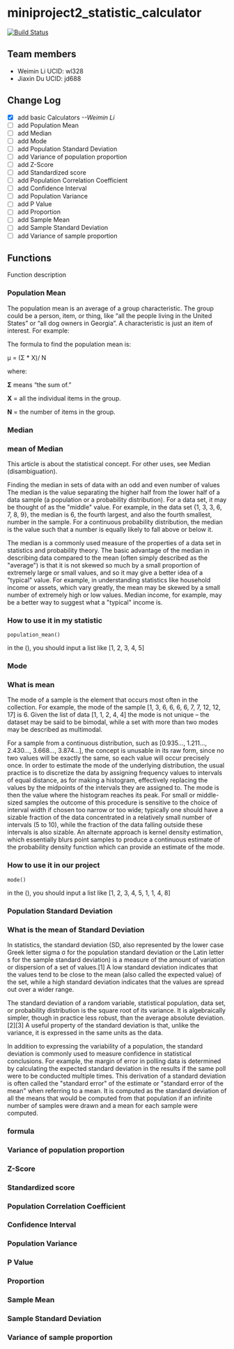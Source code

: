 # miniproject2_statistic_calculator

[![Build Status](https://travis-ci.com/wl328Weiminli/miniproject2_statistic_calculator.svg?branch=master)](https://travis-ci.com/wl328Weiminli/miniproject2_statistic_calculator)

## Team members
 * Weimin Li UCID: wl328
 * Jiaxin Du UCID: jd688
 
## Change Log

- [x] add basic Calculators _--Weimin Li_
- [ ] add Population Mean
- [ ] add Median
- [ ] add Mode
- [ ] add Population Standard Deviation
- [ ] add Variance of population proportion
- [ ] add Z-Score
- [ ] add Standardized score
- [ ] add Population Correlation Coefficient
- [ ] add Confidence Interval
- [ ] add Population Variance
- [ ] add P Value
- [ ] add Proportion
- [ ] add Sample Mean
- [ ] add Sample Standard Deviation
- [ ] add Variance of sample proportion

## Functions
Function description

### Population Mean
The population mean is an average of a group characteristic. The group could be a person, item, or thing, like “all the people living in the United States” or “all dog owners in Georgia”. A characteristic is just an item of interest. For example:

The formula to find the population mean is:

μ = (Σ * X)/ N

where:

**Σ** means “the sum of.”

**X** = all the individual items in the group.

**N** = the number of items in the group.

### Median
### mean of Median
This article is about the statistical concept. For other uses, see Median (disambiguation).

Finding the median in sets of data with an odd and even number of values
The median is the value separating the higher half from the lower half of a data sample (a population or a probability distribution). For a data set, it may be thought of as the "middle" value. For example, in the data set {1, 3, 3, 6, 7, 8, 9}, the median is 6, the fourth largest, and also the fourth smallest, number in the sample. For a continuous probability distribution, the median is the value such that a number is equally likely to fall above or below it.

The median is a commonly used measure of the properties of a data set in statistics and probability theory. The basic advantage of the median in describing data compared to the mean (often simply described as the "average") is that it is not skewed so much by a small proportion of extremely large or small values, and so it may give a better idea of a "typical" value. For example, in understanding statistics like household income or assets, which vary greatly, the mean may be skewed by a small number of extremely high or low values. Median income, for example, may be a better way to suggest what a "typical" income is.

### How to use it in my statistic
    population_mean()
in the (), you should input a list like [1, 2, 3, 4, 5]


### Mode
### What is mean
The mode of a sample is the element that occurs most often in the collection. For example, the mode of the sample [1, 3, 6, 6, 6, 6, 7, 7, 12, 12, 17] is 6. Given the list of data [1, 1, 2, 4, 4] the mode is not unique – the dataset may be said to be bimodal, while a set with more than two modes may be described as multimodal.

For a sample from a continuous distribution, such as [0.935..., 1.211..., 2.430..., 3.668..., 3.874...], the concept is unusable in its raw form, since no two values will be exactly the same, so each value will occur precisely once. In order to estimate the mode of the underlying distribution, the usual practice is to discretize the data by assigning frequency values to intervals of equal distance, as for making a histogram, effectively replacing the values by the midpoints of the intervals they are assigned to. The mode is then the value where the histogram reaches its peak. For small or middle-sized samples the outcome of this procedure is sensitive to the choice of interval width if chosen too narrow or too wide; typically one should have a sizable fraction of the data concentrated in a relatively small number of intervals (5 to 10), while the fraction of the data falling outside these intervals is also sizable. An alternate approach is kernel density estimation, which essentially blurs point samples to produce a continuous estimate of the probability density function which can provide an estimate of the mode.
### How to use it in our project
    mode()
in the (), you should input a list like [1, 2, 3, 4, 5, 1, 1, 4, 8]

### Population Standard Deviation
### What is the mean of Standard Deviation
In statistics, the standard deviation (SD, also represented by the lower case Greek letter sigma σ for the population standard deviation or the Latin letter s for the sample standard deviation) is a measure of the amount of variation or dispersion of a set of values.[1] A low standard deviation indicates that the values tend to be close to the mean (also called the expected value) of the set, while a high standard deviation indicates that the values are spread out over a wider range.

The standard deviation of a random variable, statistical population, data set, or probability distribution is the square root of its variance. It is algebraically simpler, though in practice less robust, than the average absolute deviation.[2][3] A useful property of the standard deviation is that, unlike the variance, it is expressed in the same units as the data.

In addition to expressing the variability of a population, the standard deviation is commonly used to measure confidence in statistical conclusions. For example, the margin of error in polling data is determined by calculating the expected standard deviation in the results if the same poll were to be conducted multiple times. This derivation of a standard deviation is often called the "standard error" of the estimate or "standard error of the mean" when referring to a mean. It is computed as the standard deviation of all the means that would be computed from that population if an infinite number of samples were drawn and a mean for each sample were computed.
### formula





### Variance of population proportion


### Z-Score


### Standardized score


### Population Correlation Coefficient


### Confidence Interval


### Population Variance


### P Value


### Proportion


### Sample Mean


### Sample Standard Deviation


### Variance of sample proportion
